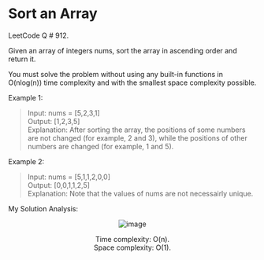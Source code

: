 # Sort an Array

LeetCode Q # 912.

Given an array of integers nums, sort the array in ascending order and return it.

You must solve the problem without using any built-in functions in O(nlog(n)) time complexity and with the smallest space complexity possible.

Example 1:

> Input: nums = [5,2,3,1]</br>
> Output: [1,2,3,5]</br>
> Explanation: After sorting the array, the positions of some numbers are not changed (for example, 2 and 3), while the positions of other numbers are changed (for example, 1 and 5).

Example 2:

> Input: nums = [5,1,1,2,0,0]</br>
> Output: [0,0,1,1,2,5]</br>
> Explanation: Note that the values of nums are not necessairly unique.

 My Solution Analysis:

<div align = "center">

  ![image](https://github.com/user-attachments/assets/91529242-5ced-41dc-9988-c00386bb3b95)

  Time complexity: O(n).</br>Space complexity: O(1).
</div>
